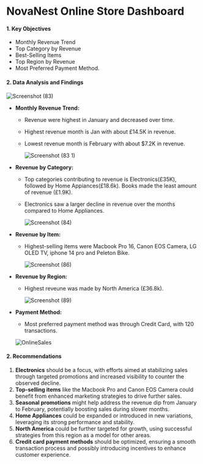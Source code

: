 # NovaNest Online Store Dashboard

#### 1. Key Objectives
- Monthly Revenue Trend
- Top Category by Revenue
- Best-Selling Items
- Top Region by Revenue
- Most Preferred Payment Method.

#### 2. Data Analysis and Findings
![Screenshot (83)](https://github.com/user-attachments/assets/a33a3773-be8a-412d-986b-d9ec300ed552)

- **Monthly Revenue Trend:**
  - Revenue were highest in January and decreased over time.
  - Highest revenue month is Jan with about £14.5K in revenue.
  - Lowest revenue month is February with about $7.2K in revenue.

    ![Screenshot (83 1)](https://github.com/user-attachments/assets/3194d8db-05de-42d1-87d0-f1c7bf700b56)
   
- **Revenue by Category:**
  - Top categories contributing to revenue is Electronics(£35K), followed by Home Appiances(£18.6k). Books made the least amount of revenue (£1.9K).
  - Electronics saw a larger decline in revenue over the months compared to Home Appliances.

    ![Screenshot (84)](https://github.com/user-attachments/assets/5c0c7ff4-ed46-4ac4-95d9-53b49f608534)

- **Revenue by Item:**
  - Highest-selling items were Macbook Pro 16, Canon EOS Camera, LG OLED TV, iphone 14 pro and Peleton Bike.

    ![Screenshot (86)](https://github.com/user-attachments/assets/3d075dca-0a2a-4b4c-aab2-0e0328952c22)

- **Revenue by Region:**
  - Highest reveune was made by North America (£36.8k).

    ![Screenshot (89)](https://github.com/user-attachments/assets/e7c9db40-d39b-4f40-939f-26671903f607)

- **Payment Method:**
  - Most preferred payment method was through Credit Card, with 120 transactions.
  
   ![OnlineSales](https://github.com/user-attachments/assets/40d9803c-0020-4f33-92ba-d86e5bda6f22)

#### 2. Recommendations

1. **Electronics** should be a focus, with efforts aimed at stabilizing sales through targeted promotions and increased visibility to counter the observed decline.
2. **Top-selling items** like the Macbook Pro and Canon EOS Camera could benefit from enhanced marketing strategies to drive further sales.
3. **Seasonal promotions** might help address the revenue dip from January to February, potentially boosting sales during slower months.
4. **Home Appliances** could be expanded or introduced in new variations, leveraging its strong performance and stability.
5. **North America** could be further targeted for growth, using successful strategies from this region as a model for other areas.
6. **Credit card payment methods** should be optimized, ensuring a smooth transaction process and possibly introducing incentives to enhance customer experience.

 


